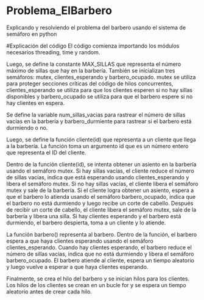 # Problema_ElBarbero
Explicando y resolviendo el problema del barbero usando el sistema de semáforo en python

#Explicación del código
El código comienza importando los módulos necesarios threading, time y random.

Luego, se define la constante MAX_SILLAS que representa el número máximo de sillas que hay en la barbería. También se inicializan tres semáforos: mutex, clientes_esperando y barbero_ocupado. mutex se utiliza para proteger secciones críticas del código de hilos concurrentes, clientes_esperando se utiliza para que los clientes esperen si no hay sillas disponibles y barbero_ocupado se utiliza para que el barbero espere si no hay clientes en espera.

Se define la variable num_sillas_vacias para rastrear el número de sillas vacías en la barbería y barbero_durmiente para rastrear si el barbero está durmiendo o no.

Luego, se define la función cliente(id) que representa a un cliente que llega a la barbería. La función toma un argumento id que es un número entero que representa el ID del cliente.

Dentro de la función cliente(id), se intenta obtener un asiento en la barbería usando el semáforo mutex. Si hay sillas vacías, el cliente reduce el número de sillas vacías, indica que está esperando usando clientes_esperando y libera el semáforo mutex. Si no hay sillas vacías, el cliente libera el semáforo mutex y sale de la barbería. Si el cliente logra obtener un asiento, espera a que el barbero lo atienda usando el semáforo barbero_ocupado, indica que el barbero no está durmiendo y luego recibe un corte de cabello. Después de recibir un corte de cabello, el cliente libera el semáforo mutex, sale de la barbería y libera una silla. Si hay clientes esperando y el barbero está durmiendo, el barbero despierta, toma a un cliente y lo atiende.

La función barbero() representa al barbero. Dentro de la función, el barbero espera a que haya clientes esperando usando el semáforo clientes_esperando. Cuando hay clientes esperando, el barbero reduce el número de sillas vacías, indica que no está durmiendo y libera el semáforo barbero_ocupado. El barbero atiende al cliente, espera un tiempo aleatorio y luego vuelve a esperar a que haya clientes esperando.

Finalmente, se crea el hilo del barbero y se inician hilos para los clientes. Los hilos de los clientes se crean en un bucle for y se espera un tiempo aleatorio antes de crear cada hilo.
